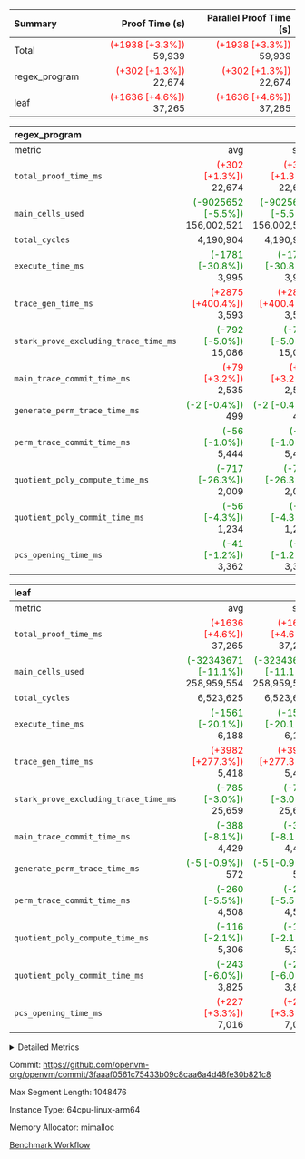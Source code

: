 | Summary | Proof Time (s) | Parallel Proof Time (s) |
|:---|---:|---:|
| Total | <span style='color: red'>(+1938 [+3.3%])</span> 59,939 | <span style='color: red'>(+1938 [+3.3%])</span> 59,939 |
| regex_program | <span style='color: red'>(+302 [+1.3%])</span> 22,674 | <span style='color: red'>(+302 [+1.3%])</span> 22,674 |
| leaf | <span style='color: red'>(+1636 [+4.6%])</span> 37,265 | <span style='color: red'>(+1636 [+4.6%])</span> 37,265 |


| regex_program |||||
|:---|---:|---:|---:|---:|
|metric|avg|sum|max|min|
| `total_proof_time_ms ` | <span style='color: red'>(+302 [+1.3%])</span> 22,674 | <span style='color: red'>(+302 [+1.3%])</span> 22,674 | <span style='color: red'>(+302 [+1.3%])</span> 22,674 | <span style='color: red'>(+302 [+1.3%])</span> 22,674 |
| `main_cells_used     ` | <span style='color: green'>(-9025652 [-5.5%])</span> 156,002,521 | <span style='color: green'>(-9025652 [-5.5%])</span> 156,002,521 | <span style='color: green'>(-9025652 [-5.5%])</span> 156,002,521 | <span style='color: green'>(-9025652 [-5.5%])</span> 156,002,521 |
| `total_cycles        ` |  4,190,904 |  4,190,904 |  4,190,904 |  4,190,904 |
| `execute_time_ms     ` | <span style='color: green'>(-1781 [-30.8%])</span> 3,995 | <span style='color: green'>(-1781 [-30.8%])</span> 3,995 | <span style='color: green'>(-1781 [-30.8%])</span> 3,995 | <span style='color: green'>(-1781 [-30.8%])</span> 3,995 |
| `trace_gen_time_ms   ` | <span style='color: red'>(+2875 [+400.4%])</span> 3,593 | <span style='color: red'>(+2875 [+400.4%])</span> 3,593 | <span style='color: red'>(+2875 [+400.4%])</span> 3,593 | <span style='color: red'>(+2875 [+400.4%])</span> 3,593 |
| `stark_prove_excluding_trace_time_ms` | <span style='color: green'>(-792 [-5.0%])</span> 15,086 | <span style='color: green'>(-792 [-5.0%])</span> 15,086 | <span style='color: green'>(-792 [-5.0%])</span> 15,086 | <span style='color: green'>(-792 [-5.0%])</span> 15,086 |
| `main_trace_commit_time_ms` | <span style='color: red'>(+79 [+3.2%])</span> 2,535 | <span style='color: red'>(+79 [+3.2%])</span> 2,535 | <span style='color: red'>(+79 [+3.2%])</span> 2,535 | <span style='color: red'>(+79 [+3.2%])</span> 2,535 |
| `generate_perm_trace_time_ms` | <span style='color: green'>(-2 [-0.4%])</span> 499 | <span style='color: green'>(-2 [-0.4%])</span> 499 | <span style='color: green'>(-2 [-0.4%])</span> 499 | <span style='color: green'>(-2 [-0.4%])</span> 499 |
| `perm_trace_commit_time_ms` | <span style='color: green'>(-56 [-1.0%])</span> 5,444 | <span style='color: green'>(-56 [-1.0%])</span> 5,444 | <span style='color: green'>(-56 [-1.0%])</span> 5,444 | <span style='color: green'>(-56 [-1.0%])</span> 5,444 |
| `quotient_poly_compute_time_ms` | <span style='color: green'>(-717 [-26.3%])</span> 2,009 | <span style='color: green'>(-717 [-26.3%])</span> 2,009 | <span style='color: green'>(-717 [-26.3%])</span> 2,009 | <span style='color: green'>(-717 [-26.3%])</span> 2,009 |
| `quotient_poly_commit_time_ms` | <span style='color: green'>(-56 [-4.3%])</span> 1,234 | <span style='color: green'>(-56 [-4.3%])</span> 1,234 | <span style='color: green'>(-56 [-4.3%])</span> 1,234 | <span style='color: green'>(-56 [-4.3%])</span> 1,234 |
| `pcs_opening_time_ms ` | <span style='color: green'>(-41 [-1.2%])</span> 3,362 | <span style='color: green'>(-41 [-1.2%])</span> 3,362 | <span style='color: green'>(-41 [-1.2%])</span> 3,362 | <span style='color: green'>(-41 [-1.2%])</span> 3,362 |

| leaf |||||
|:---|---:|---:|---:|---:|
|metric|avg|sum|max|min|
| `total_proof_time_ms ` | <span style='color: red'>(+1636 [+4.6%])</span> 37,265 | <span style='color: red'>(+1636 [+4.6%])</span> 37,265 | <span style='color: red'>(+1636 [+4.6%])</span> 37,265 | <span style='color: red'>(+1636 [+4.6%])</span> 37,265 |
| `main_cells_used     ` | <span style='color: green'>(-32343671 [-11.1%])</span> 258,959,554 | <span style='color: green'>(-32343671 [-11.1%])</span> 258,959,554 | <span style='color: green'>(-32343671 [-11.1%])</span> 258,959,554 | <span style='color: green'>(-32343671 [-11.1%])</span> 258,959,554 |
| `total_cycles        ` |  6,523,625 |  6,523,625 |  6,523,625 |  6,523,625 |
| `execute_time_ms     ` | <span style='color: green'>(-1561 [-20.1%])</span> 6,188 | <span style='color: green'>(-1561 [-20.1%])</span> 6,188 | <span style='color: green'>(-1561 [-20.1%])</span> 6,188 | <span style='color: green'>(-1561 [-20.1%])</span> 6,188 |
| `trace_gen_time_ms   ` | <span style='color: red'>(+3982 [+277.3%])</span> 5,418 | <span style='color: red'>(+3982 [+277.3%])</span> 5,418 | <span style='color: red'>(+3982 [+277.3%])</span> 5,418 | <span style='color: red'>(+3982 [+277.3%])</span> 5,418 |
| `stark_prove_excluding_trace_time_ms` | <span style='color: green'>(-785 [-3.0%])</span> 25,659 | <span style='color: green'>(-785 [-3.0%])</span> 25,659 | <span style='color: green'>(-785 [-3.0%])</span> 25,659 | <span style='color: green'>(-785 [-3.0%])</span> 25,659 |
| `main_trace_commit_time_ms` | <span style='color: green'>(-388 [-8.1%])</span> 4,429 | <span style='color: green'>(-388 [-8.1%])</span> 4,429 | <span style='color: green'>(-388 [-8.1%])</span> 4,429 | <span style='color: green'>(-388 [-8.1%])</span> 4,429 |
| `generate_perm_trace_time_ms` | <span style='color: green'>(-5 [-0.9%])</span> 572 | <span style='color: green'>(-5 [-0.9%])</span> 572 | <span style='color: green'>(-5 [-0.9%])</span> 572 | <span style='color: green'>(-5 [-0.9%])</span> 572 |
| `perm_trace_commit_time_ms` | <span style='color: green'>(-260 [-5.5%])</span> 4,508 | <span style='color: green'>(-260 [-5.5%])</span> 4,508 | <span style='color: green'>(-260 [-5.5%])</span> 4,508 | <span style='color: green'>(-260 [-5.5%])</span> 4,508 |
| `quotient_poly_compute_time_ms` | <span style='color: green'>(-116 [-2.1%])</span> 5,306 | <span style='color: green'>(-116 [-2.1%])</span> 5,306 | <span style='color: green'>(-116 [-2.1%])</span> 5,306 | <span style='color: green'>(-116 [-2.1%])</span> 5,306 |
| `quotient_poly_commit_time_ms` | <span style='color: green'>(-243 [-6.0%])</span> 3,825 | <span style='color: green'>(-243 [-6.0%])</span> 3,825 | <span style='color: green'>(-243 [-6.0%])</span> 3,825 | <span style='color: green'>(-243 [-6.0%])</span> 3,825 |
| `pcs_opening_time_ms ` | <span style='color: red'>(+227 [+3.3%])</span> 7,016 | <span style='color: red'>(+227 [+3.3%])</span> 7,016 | <span style='color: red'>(+227 [+3.3%])</span> 7,016 | <span style='color: red'>(+227 [+3.3%])</span> 7,016 |



<details>
<summary>Detailed Metrics</summary>

| group | num_segments | num_children | keygen_time_ms | fri.log_blowup | commit_exe_time_ms |
| --- | --- | --- | --- | --- | --- |
| leaf |  | 1 |  | 2 |  | 
| regex_program | 1 |  | 730 | 2 | 46 | 

| group | air_name | quotient_deg | interactions | constraints |
| --- | --- | --- | --- | --- |
| leaf | AccessAdapterAir<2> | 4 | 5 | 12 | 
| leaf | AccessAdapterAir<4> | 4 | 5 | 12 | 
| leaf | AccessAdapterAir<8> | 4 | 5 | 12 | 
| leaf | FriReducedOpeningAir | 4 | 35 | 59 | 
| leaf | NativePoseidon2Air<BabyBearParameters>, 1> | 4 | 31 | 302 | 
| leaf | PhantomAir | 4 | 3 | 4 | 
| leaf | ProgramAir | 1 | 1 | 4 | 
| leaf | VariableRangeCheckerAir | 1 | 1 | 4 | 
| leaf | VmAirWrapper<BranchNativeAdapterAir, BranchEqualCoreAir<1> | 2 | 11 | 23 | 
| leaf | VmAirWrapper<JalNativeAdapterAir, JalCoreAir> | 4 | 7 | 6 | 
| leaf | VmAirWrapper<NativeAdapterAir<2, 0>, PublicValuesCoreAir> | 4 | 11 | 23 | 
| leaf | VmAirWrapper<NativeAdapterAir<2, 1>, FieldArithmeticCoreAir> | 4 | 15 | 23 | 
| leaf | VmAirWrapper<NativeLoadStoreAdapterAir<1>, NativeLoadStoreCoreAir<1> | 4 | 19 | 31 | 
| leaf | VmAirWrapper<NativeVectorizedAdapterAir<4>, FieldExtensionCoreAir> | 4 | 15 | 23 | 
| leaf | VmConnectorAir | 4 | 3 | 8 | 
| leaf | VolatileBoundaryAir | 4 | 4 | 16 | 
| regex_program | AccessAdapterAir<16> | 2 | 5 | 14 | 
| regex_program | AccessAdapterAir<2> | 2 | 5 | 14 | 
| regex_program | AccessAdapterAir<32> | 2 | 5 | 14 | 
| regex_program | AccessAdapterAir<4> | 2 | 5 | 14 | 
| regex_program | AccessAdapterAir<64> | 2 | 5 | 14 | 
| regex_program | AccessAdapterAir<8> | 2 | 5 | 14 | 
| regex_program | BitwiseOperationLookupAir<8> | 2 | 2 | 4 | 
| regex_program | KeccakVmAir | 2 | 321 | 4,571 | 
| regex_program | MemoryMerkleAir<8> | 2 | 4 | 40 | 
| regex_program | PersistentBoundaryAir<8> | 2 | 3 | 6 | 
| regex_program | PhantomAir | 2 | 3 | 5 | 
| regex_program | Poseidon2PeripheryAir<BabyBearParameters>, 1> | 2 | 1 | 286 | 
| regex_program | ProgramAir | 1 | 1 | 4 | 
| regex_program | RangeTupleCheckerAir<2> | 1 | 1 | 4 | 
| regex_program | VariableRangeCheckerAir | 1 | 1 | 4 | 
| regex_program | VmAirWrapper<Rv32BaseAluAdapterAir, BaseAluCoreAir<4, 8> | 2 | 19 | 43 | 
| regex_program | VmAirWrapper<Rv32BaseAluAdapterAir, LessThanCoreAir<4, 8> | 2 | 17 | 39 | 
| regex_program | VmAirWrapper<Rv32BaseAluAdapterAir, ShiftCoreAir<4, 8> | 2 | 23 | 90 | 
| regex_program | VmAirWrapper<Rv32BranchAdapterAir, BranchEqualCoreAir<4> | 2 | 11 | 25 | 
| regex_program | VmAirWrapper<Rv32BranchAdapterAir, BranchLessThanCoreAir<4, 8> | 2 | 13 | 41 | 
| regex_program | VmAirWrapper<Rv32CondRdWriteAdapterAir, Rv32JalLuiCoreAir> | 2 | 10 | 22 | 
| regex_program | VmAirWrapper<Rv32HintStoreAdapterAir, Rv32HintStoreCoreAir> | 2 | 15 | 17 | 
| regex_program | VmAirWrapper<Rv32JalrAdapterAir, Rv32JalrCoreAir> | 2 | 16 | 20 | 
| regex_program | VmAirWrapper<Rv32LoadStoreAdapterAir, LoadSignExtendCoreAir<4, 8> | 2 | 18 | 33 | 
| regex_program | VmAirWrapper<Rv32LoadStoreAdapterAir, LoadStoreCoreAir<4> | 2 | 17 | 38 | 
| regex_program | VmAirWrapper<Rv32MultAdapterAir, DivRemCoreAir<4, 8> | 2 | 25 | 88 | 
| regex_program | VmAirWrapper<Rv32MultAdapterAir, MulHCoreAir<4, 8> | 2 | 24 | 38 | 
| regex_program | VmAirWrapper<Rv32MultAdapterAir, MultiplicationCoreAir<4, 8> | 2 | 19 | 26 | 
| regex_program | VmAirWrapper<Rv32RdWriteAdapterAir, Rv32AuipcCoreAir> | 2 | 11 | 15 | 
| regex_program | VmConnectorAir | 2 | 3 | 9 | 

| group | air_name | idx | rows | prep_cols | perm_cols | main_cols | cells |
| --- | --- | --- | --- | --- | --- | --- | --- |
| leaf | AccessAdapterAir<2> | 0 | 2,097,152 |  | 16 | 11 | 56,623,104 | 
| leaf | AccessAdapterAir<4> | 0 | 1,048,576 |  | 16 | 13 | 30,408,704 | 
| leaf | AccessAdapterAir<8> | 0 | 131,072 |  | 16 | 17 | 4,325,376 | 
| leaf | FriReducedOpeningAir | 0 | 1,048,576 |  | 76 | 64 | 146,800,640 | 
| leaf | NativePoseidon2Air<BabyBearParameters>, 1> | 0 | 65,536 |  | 36 | 348 | 25,165,824 | 
| leaf | PhantomAir | 0 | 32,768 |  | 8 | 6 | 458,752 | 
| leaf | ProgramAir | 0 | 524,288 |  | 8 | 10 | 9,437,184 | 
| leaf | VariableRangeCheckerAir | 0 | 262,144 | 2 | 8 | 1 | 2,359,296 | 
| leaf | VmAirWrapper<BranchNativeAdapterAir, BranchEqualCoreAir<1> | 0 | 2,097,152 |  | 28 | 23 | 106,954,752 | 
| leaf | VmAirWrapper<JalNativeAdapterAir, JalCoreAir> | 0 | 131,072 |  | 12 | 10 | 2,883,584 | 
| leaf | VmAirWrapper<NativeAdapterAir<2, 0>, PublicValuesCoreAir> | 0 | 64 |  | 16 | 23 | 2,496 | 
| leaf | VmAirWrapper<NativeAdapterAir<2, 1>, FieldArithmeticCoreAir> | 0 | 4,194,304 |  | 20 | 30 | 209,715,200 | 
| leaf | VmAirWrapper<NativeLoadStoreAdapterAir<1>, NativeLoadStoreCoreAir<1> | 0 | 2,097,152 |  | 24 | 41 | 136,314,880 | 
| leaf | VmAirWrapper<NativeVectorizedAdapterAir<4>, FieldExtensionCoreAir> | 0 | 131,072 |  | 20 | 40 | 7,864,320 | 
| leaf | VmConnectorAir | 0 | 2 | 1 | 8 | 4 | 24 | 
| leaf | VolatileBoundaryAir | 0 | 1,048,576 |  | 8 | 11 | 19,922,944 | 

| group | air_name | segment | rows | prep_cols | perm_cols | main_cols | cells |
| --- | --- | --- | --- | --- | --- | --- | --- |
| regex_program | AccessAdapterAir<2> | 0 | 64 |  | 24 | 11 | 2,240 | 
| regex_program | AccessAdapterAir<4> | 0 | 32 |  | 24 | 13 | 1,184 | 
| regex_program | AccessAdapterAir<8> | 0 | 131,072 |  | 24 | 17 | 5,373,952 | 
| regex_program | BitwiseOperationLookupAir<8> | 0 | 65,536 | 3 | 8 | 2 | 655,360 | 
| regex_program | KeccakVmAir | 0 | 32 |  | 1,288 | 3,164 | 142,464 | 
| regex_program | MemoryMerkleAir<8> | 0 | 131,072 |  | 20 | 32 | 6,815,744 | 
| regex_program | PersistentBoundaryAir<8> | 0 | 131,072 |  | 12 | 20 | 4,194,304 | 
| regex_program | PhantomAir | 0 | 512 |  | 12 | 6 | 9,216 | 
| regex_program | Poseidon2PeripheryAir<BabyBearParameters>, 1> | 0 | 16,384 |  | 8 | 300 | 5,046,272 | 
| regex_program | ProgramAir | 0 | 131,072 |  | 8 | 10 | 2,359,296 | 
| regex_program | RangeTupleCheckerAir<2> | 0 | 524,288 | 2 | 8 | 1 | 4,718,592 | 
| regex_program | VariableRangeCheckerAir | 0 | 262,144 | 2 | 8 | 1 | 2,359,296 | 
| regex_program | VmAirWrapper<Rv32BaseAluAdapterAir, BaseAluCoreAir<4, 8> | 0 | 2,097,152 |  | 80 | 36 | 243,269,632 | 
| regex_program | VmAirWrapper<Rv32BaseAluAdapterAir, LessThanCoreAir<4, 8> | 0 | 65,536 |  | 40 | 37 | 5,046,272 | 
| regex_program | VmAirWrapper<Rv32BaseAluAdapterAir, ShiftCoreAir<4, 8> | 0 | 262,144 |  | 52 | 53 | 27,525,120 | 
| regex_program | VmAirWrapper<Rv32BranchAdapterAir, BranchEqualCoreAir<4> | 0 | 524,288 |  | 48 | 26 | 38,797,312 | 
| regex_program | VmAirWrapper<Rv32BranchAdapterAir, BranchLessThanCoreAir<4, 8> | 0 | 262,144 |  | 56 | 32 | 23,068,672 | 
| regex_program | VmAirWrapper<Rv32CondRdWriteAdapterAir, Rv32JalLuiCoreAir> | 0 | 131,072 |  | 44 | 18 | 8,126,464 | 
| regex_program | VmAirWrapper<Rv32HintStoreAdapterAir, Rv32HintStoreCoreAir> | 0 | 16,384 |  | 36 | 26 | 1,015,808 | 
| regex_program | VmAirWrapper<Rv32JalrAdapterAir, Rv32JalrCoreAir> | 0 | 131,072 |  | 36 | 28 | 8,388,608 | 
| regex_program | VmAirWrapper<Rv32LoadStoreAdapterAir, LoadSignExtendCoreAir<4, 8> | 0 | 1,024 |  | 76 | 35 | 113,664 | 
| regex_program | VmAirWrapper<Rv32LoadStoreAdapterAir, LoadStoreCoreAir<4> | 0 | 2,097,152 |  | 72 | 40 | 234,881,024 | 
| regex_program | VmAirWrapper<Rv32MultAdapterAir, DivRemCoreAir<4, 8> | 0 | 128 |  | 104 | 57 | 20,608 | 
| regex_program | VmAirWrapper<Rv32MultAdapterAir, MulHCoreAir<4, 8> | 0 | 256 |  | 100 | 39 | 35,584 | 
| regex_program | VmAirWrapper<Rv32MultAdapterAir, MultiplicationCoreAir<4, 8> | 0 | 65,536 |  | 80 | 31 | 7,274,496 | 
| regex_program | VmAirWrapper<Rv32RdWriteAdapterAir, Rv32AuipcCoreAir> | 0 | 65,536 |  | 28 | 21 | 3,211,264 | 
| regex_program | VmConnectorAir | 0 | 2 | 1 | 12 | 4 | 32 | 

| group | idx | trace_gen_time_ms | total_proof_time_ms | total_cycles | total_cells | stark_prove_excluding_trace_time_ms | quotient_poly_compute_time_ms | quotient_poly_commit_time_ms | perm_trace_commit_time_ms | pcs_opening_time_ms | main_trace_commit_time_ms | main_cells_used | generate_perm_trace_time_ms | execute_time_ms |
| --- | --- | --- | --- | --- | --- | --- | --- | --- | --- | --- | --- | --- | --- | --- |
| leaf | 0 | 5,418 | 37,265 | 6,523,625 | 759,237,080 | 25,659 | 5,306 | 3,825 | 4,508 | 7,016 | 4,429 | 258,959,554 | 572 | 6,188 | 

| group | segment | trace_gen_time_ms | total_proof_time_ms | total_cycles | total_cells | stark_prove_excluding_trace_time_ms | quotient_poly_compute_time_ms | quotient_poly_commit_time_ms | perm_trace_commit_time_ms | pcs_opening_time_ms | main_trace_commit_time_ms | main_cells_used | generate_perm_trace_time_ms | execute_time_ms |
| --- | --- | --- | --- | --- | --- | --- | --- | --- | --- | --- | --- | --- | --- | --- |
| regex_program | 0 | 3,593 | 22,674 | 4,190,904 | 632,452,480 | 15,086 | 2,009 | 1,234 | 5,444 | 3,362 | 2,535 | 156,002,521 | 499 | 3,995 | 

</details>


Commit: https://github.com/openvm-org/openvm/commit/3faaaf0561c75433b09c8caa6a4d48fe30b821c8

Max Segment Length: 1048476

Instance Type: 64cpu-linux-arm64

Memory Allocator: mimalloc

[Benchmark Workflow](https://github.com/openvm-org/openvm/actions/runs/12612927935)

